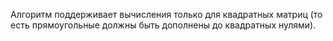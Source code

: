 Алгоритм поддерживает вычисления только для квадратных матриц (то есть прямоугольные должны быть дополнены до квадратных нулями).